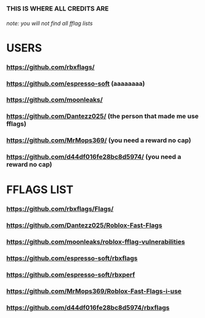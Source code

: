 ### THIS IS WHERE ALL CREDITS ARE
###### note: you will not find all fflag lists



# USERS
### https://github.com/rbxflags/
### https://github.com/espresso-soft (aaaaaaaa)
### https://github.com/moonleaks/
### https://github.com/Dantezz025/ (the person that made me use fflags)
### https://github.com/MrMops369/ (you need a reward no cap)
### https://github.com/d44df016fe28bc8d5974/ (you need a reward no cap)
# FFLAGS LIST
### https://github.com/rbxflags/Flags/
### https://github.com/Dantezz025/Roblox-Fast-Flags
### https://github.com/moonleaks/roblox-fflag-vulnerabilities
### https://github.com/espresso-soft/rbxflags
### https://github.com/espresso-soft/rbxperf
### https://github.com/MrMops369/Roblox-Fast-Flags-i-use
### https://github.com/d44df016fe28bc8d5974/rbxflags
